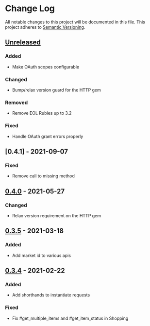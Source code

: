 # Change Log
All notable changes to this project will be documented in this file.
This project adheres to [Semantic Versioning](http://semver.org/).

## [Unreleased]

### Added

- Make OAuth scopes configurable

### Changed

- Bump/relax version guard for the HTTP gem

### Removed

- Remove EOL Rubies up to 3.2

### Fixed

- Handle OAuth grant errors properly

## [0.4.1] - 2021-09-07

### Fixed

- Remove call to missing method

## [0.4.0] - 2021-05-27

### Changed

- Relax version requirement on the HTTP gem

## [0.3.5] - 2021-03-18

### Added

- Add market id to various apis

## [0.3.4] - 2021-02-22

### Added

- Add shorthands to instantiate requests

### Fixed

- Fix #get_multiple_items and #get_item_status in Shopping

[Unreleased]: https://github.com/hakanensari/ebay-ruby/compare/v0.4.0...HEAD
[0.4.0]: https://github.com/hakanensari/peddler/compare/v0.3.5...v0.4.0
[0.3.5]: https://github.com/hakanensari/peddler/compare/v0.3.4...v0.3.5
[0.3.4]: https://github.com/hakanensari/peddler/compare/v0.3.3...v0.3.4
